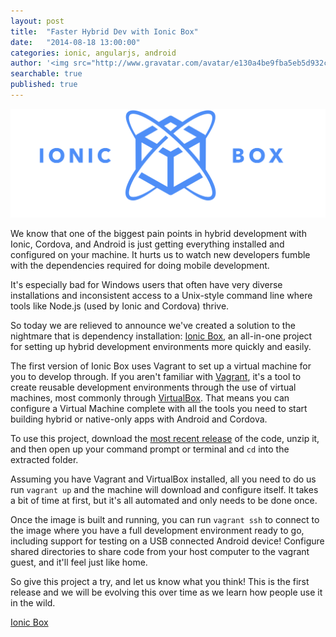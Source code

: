```yaml
---
layout: post
title:  "Faster Hybrid Dev with Ionic Box"
date:   "2014-08-18 13:00:00"
categories: ionic, angularjs, android
author: '<img src="http://www.gravatar.com/avatar/e130a4be9fba5eb5d932c813fbe3a58d?s=48&amp;d=mm" class="author-icon"><a href="http://twitter.com/maxlynch" target="_blank">@maxlynch</a>'
searchable: true
published: true
---
```


<img class="showcase-image" src="/img/blog/ionicbox-header.png">

We know that one of the biggest pain points in hybrid development with Ionic, Cordova, and Android is just getting everything installed and configured on your machine. It hurts us to watch new developers fumble with the dependencies required for doing mobile development.

It's especially bad for Windows users that often have very diverse installations and inconsistent access to a Unix-style command line where tools like Node.js (used by Ionic and Cordova) thrive.

So today we are relieved to announce we've created a solution to the nightmare that is dependency installation: [Ionic Box](http://github.com/driftyco/ionic-box), an all-in-one project for setting up hybrid development environments more quickly and easily.

<!-- more -->

The first version of Ionic Box uses Vagrant to set up a virtual machine for you to develop through. If you aren't familiar with [Vagrant](https://www.vagrantup.com/), it's a tool to create reusable development environments through the use of virtual machines, most commonly through [VirtualBox](https://www.virtualbox.org). That means you can configure a Virtual Machine complete with all the tools you need to start building hybrid or native-only apps with Android and Cordova.

To use this project, download the [most recent release](https://github.com/driftyco/ionic-box) of the code, unzip it, and then open up your command prompt or terminal and `cd` into the extracted folder.

Assuming you have Vagrant and VirtualBox installed, all you need to do us run `vagrant up` and the machine will download and configure itself. It takes a bit of time at first, but it's all automated and only needs to be done once.

Once the image is built and running, you can run `vagrant ssh` to connect to the image where you have a full development environment ready to go, including support for testing on a USB connected Android device! Configure shared directories to share code from your host computer to the vagrant guest, and it'll feel just like home.

So give this project a try, and let us know what you think! This is the first release and we will be evolving this over time as we learn how people use it in the wild.

[Ionic Box](https://github.com/driftyco/ionic-box)
